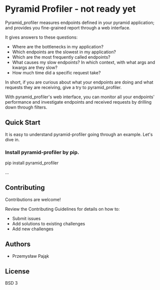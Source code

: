 # Pyramid Profiler - not ready yet

Pyramid_profiler measures endpoints defined in your pyramid application; and provides you fine-grained report through a web interface.

It gives answers to these questions:

* Where are the bottlenecks in my application?
* Which endpoints are the slowest in my application?
* Which are the most frequently called endpoints?
* What causes my slow endpoints? In which context, with what args and kwargs are they slow?
* How much time did a specific request take?

In short, if you are curious about what your endpoints are doing and what requests they are receiving, give a try to pyramid_profiler.

With pyramid_profiler's web interface, you can monitor all your endpoints' performance and investigate endpoints and received requests by drilling down through filters.

## Quick Start

It is easy to understand pyramid-profiler going through an example. Let's dive in.

### Install pyramid-profiler by pip.

pip install pyramid_profiler

...

## Contributing

Contributions are welcome!

Review the Contributing Guidelines for details on how to:

* Submit issues
* Add solutions to existing challenges
* Add new challenges

## Authors

* Przemysław Pająk

## License

BSD 3
